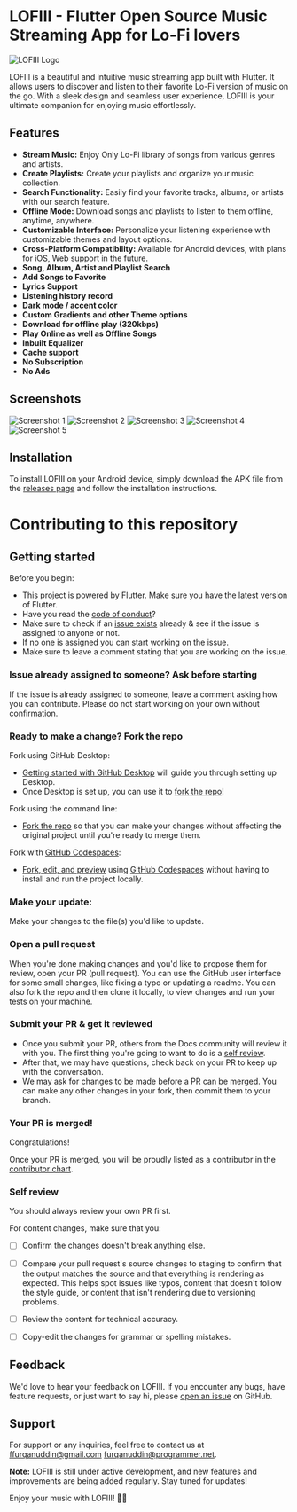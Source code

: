 # LOFIII - Flutter Open Source Music Streaming App for Lo-Fi lovers 

![LOFIII Logo](assets/lofiii_dark_mode.svg)

LOFIII is a beautiful and intuitive music streaming app built with Flutter. It allows users to discover and listen to their favorite Lo-Fi version of music on the go. With a sleek design and seamless user experience, LOFIII is your ultimate companion for enjoying music effortlessly.

## Features

- **Stream Music:** Enjoy Only Lo-Fi library of songs from various genres and artists.
- **Create Playlists:** Create your playlists and organize your music collection.
- **Search Functionality:** Easily find your favorite tracks, albums, or artists with our search feature.
- **Offline Mode:** Download songs and playlists to listen to them offline, anytime, anywhere.
- **Customizable Interface:** Personalize your listening experience with customizable themes and layout options.
- **Cross-Platform Compatibility:** Available for Android devices, with plans for iOS, Web support in the future.
- **Song, Album, Artist and Playlist Search**
- **Add Songs to Favorite**
- **Lyrics Support**
- **Listening history record**
- **Dark mode / accent color**
- **Custom Gradients and other Theme options**
- **Download for offline play (320kbps)**
- **Play Online as well as Offline Songs**
- **Inbuilt Equalizer**
- **Cache support**
- **No Subscription**
- **No Ads**


## Screenshots

![Screenshot 1](assets/screenshot1.jpg)
![Screenshot 2](assets/screenshot2.jpg)
![Screenshot 3](assets/screenshot3.jpg)
![Screenshot 4](assets/screenshot4.jpg)
![Screenshot 5](assets/screenshot5.jpg)
## Installation

To install LOFIII on your Android device, simply download the APK file from the [releases page](link-to-releases) and follow the installation instructions.


# Contributing to this repository

## Getting started

Before you begin:
- This project is powered by Flutter. Make sure you have the latest version of Flutter.
- Have you read the [code of conduct](CODE_OF_CONDUCT.md)?
- Make sure to check if an [issue exists](https://github.com/ffurqanuddin/lofiii/issues) already & see if the issue is assigned to anyone or not.
- If no one is assigned you can start working on the issue.
- Make sure to leave a comment stating that you are working on the issue.

### Issue already assigned to someone? Ask before starting

If the issue is already assigned to someone, leave a comment asking how you can contribute. Please do not start working on your own without confirmation.


### Ready to make a change? Fork the repo

Fork using GitHub Desktop:

- [Getting started with GitHub Desktop](https://docs.github.com/en/desktop/installing-and-configuring-github-desktop/getting-started-with-github-desktop) will guide you through setting up Desktop.
- Once Desktop is set up, you can use it to [fork the repo](https://docs.github.com/en/desktop/contributing-and-collaborating-using-github-desktop/cloning-and-forking-repositories-from-github-desktop)!

Fork using the command line:

- [Fork the repo](https://docs.github.com/en/github/getting-started-with-github/fork-a-repo#fork-an-example-repository) so that you can make your changes without affecting the original project until you're ready to merge them.

Fork with [GitHub Codespaces](https://github.com/features/codespaces):

- [Fork, edit, and preview](https://docs.github.com/en/free-pro-team@latest/github/developing-online-with-codespaces/creating-a-codespace) using [GitHub Codespaces](https://github.com/features/codespaces) without having to install and run the project locally.

### Make your update:
Make your changes to the file(s) you'd like to update.

### Open a pull request
When you're done making changes and you'd like to propose them for review, open your PR (pull request). You can use the GitHub user interface for some small changes, like fixing a typo or updating a readme. You can also fork the repo and then clone it locally, to view changes and run your tests on your machine.

### Submit your PR & get it reviewed
- Once you submit your PR, others from the Docs community will review it with you. The first thing you're going to want to do is a [self review](#self-review).
- After that, we may have questions, check back on your PR to keep up with the conversation.
- We may ask for changes to be made before a PR can be merged. You can make any other changes in your fork, then commit them to your branch.

### Your PR is merged!
Congratulations! 

Once your PR is merged, you will be proudly listed as a contributor in the [contributor chart](https://github.com/ffurqanuddin/lofiii/graphs/contributors).

### Self review
You should always review your own PR first.

For content changes, make sure that you:
- [ ] Confirm the changes doesn't break anything else.
- [ ] Compare your pull request's source changes to staging to confirm that the output matches the source and that everything is rendering as expected. This helps spot issues like typos, content that doesn't follow the style guide, or content that isn't rendering due to versioning problems.
- [ ] Review the content for technical accuracy.
- [ ] Copy-edit the changes for grammar or spelling mistakes.


## Feedback

We'd love to hear your feedback on LOFIII. If you encounter any bugs, have feature requests, or just want to say hi, please [open an issue](link-to-issues) on GitHub.

## Support

For support or any inquiries, feel free to contact us at [ffurqanuddin@gmail.com](mailto:ffurqanuddin@gmail.com)
[furqanuddin@programmer.net](mailto:furqanuddin@programmer.net).



**Note:** LOFIII is still under active development, and new features and improvements are being added regularly. Stay tuned for updates! 

Enjoy your music with LOFIII! 🎵✨

